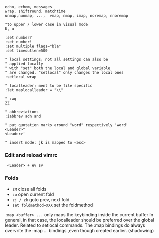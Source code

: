 
```VIM
echo, echom, messages
wrap, shiftround, matchtime
unmap,nunmap, ...,  vmap, nmap, imap, noremap, nnoremap

"to upper / lower case in visual mode
U, u

:set number? 
:set number!
:set multiple flags="bla"
:set timeoutlen=500

" local settings; not all settings can also be
" applied locally
" with "set" both the local and global variable
" are changed. "setlocal" only changes the local ones
:setlocal wrap

" localleader; ment to be file specific
:let maplocalleader = "\\"

" :wq
ZZ

" abbreviations
:iabbrev adn and

" put quotation marks around "word" respectively 'word'
<Leader>"
<Leader>'

" insert mode: jk is mapped to <esc>
```
### Edit and reload vimrc
` <Leader> + ev sv`



### Folds
- `zM` close all folds
- `zo` open current fold
- `zj / zk` goto prev, next fold
- `set foldmethod=XXX` set the foldmethod

` :map <buffer> ... ` only maps the keybinding inside the current buffer
In general, in that case, the localleader should be preferred over
the global leader.
Related to setlocal commands.
The :map <buffer> bindings do always overvrite the :map ... bindings ,even though 
created earlier. (shadowing)


